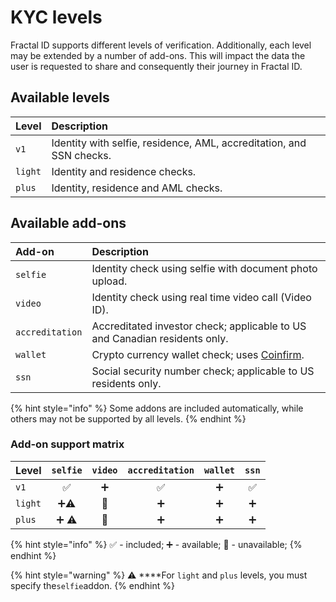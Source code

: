 # KYC levels

Fractal ID supports different levels of verification. Additionally, each level may be extended by a number of add-ons. This will impact the data the user is requested to share and consequently their journey in Fractal ID.

## Available levels

| Level | Description |
| :--- | :--- |
| `v1` | Identity with selfie, residence, AML, accreditation, and SSN checks. |
| `light` | Identity and residence checks. |
| `plus` | Identity, residence and AML checks. |

## Available add-ons

| Add-on | Description |
| :--- | :--- |
| `selfie` | Identity check using selfie with document photo upload. |
| `video` | Identity check using real time video call \(Video ID\). |
| `accreditation` | Accreditated investor check; applicable to US and Canadian residents only. |
| `wallet` | Crypto currency wallet check; uses [Coinfirm](https://www.coinfirm.com/). |
| `ssn` | Social security number check; applicable to US residents only. |

{% hint style="info" %}
Some addons are included automatically, while others may not be supported by all levels.
{% endhint %}

### Add-on support matrix

| Level | `selfie` | `video` | `accreditation` | `wallet` | `ssn` |
| :--- | :---: | :---: | :---: | :---: | :---: |
| `v1` | ✅  | ➕  | ✅  | ➕  | ✅  |
| `light` | ➕⚠  | 🚫  | ➕  | ➕  | ➕  |
| `plus` | ➕ ⚠  | 🚫  | ➕  | ➕  | ➕  |

{% hint style="info" %}
✅ - included; ➕ - available; 🚫 - unavailable;
{% endhint %}

{% hint style="warning" %}
⚠ ****For `light` and `plus` levels, you must specify the`selfie`addon.
{% endhint %}
